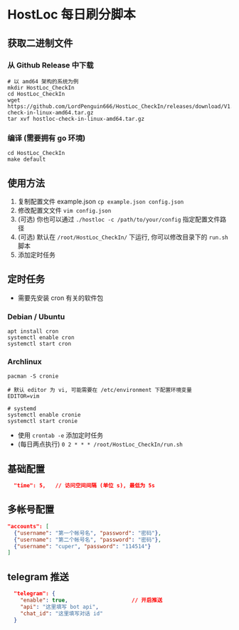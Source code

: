 # HostLoc 每日刷分脚本

## 获取二进制文件

### 从 Github Release 中下载
```shell
# 以 amd64 架构的系统为例
mkdir HostLoc_CheckIn
cd HostLoc_CheckIn
wget https://github.com/LordPenguin666/HostLoc_CheckIn/releases/download/V1.0/hostloc-check-in-linux-amd64.tar.gz
tar xvf hostloc-check-in-linux-amd64.tar.gz
```

### 编译 (需要拥有 go 环境)
```shell
cd HostLoc_CheckIn
make default
```

## 使用方法

1. 复制配置文件 example.json `cp example.json config.json`
2. 修改配置文文件 `vim config.json`
3. (可选) 你也可以通过 `./hostloc -c /path/to/your/config` 指定配置文件路径
4. (可选) 默认在 `/root/HostLoc_CheckIn/` 下运行, 你可以修改目录下的 `run.sh` 脚本
5. 添加定时任务

## 定时任务
- 需要先安装 cron 有关的软件包

### Debian / Ubuntu
```shell
apt install cron
systemctl enable cron
systemctl start cron
```

### Archlinux
```shell
pacman -S cronie

# 默认 editor 为 vi, 可能需要在 /etc/environment 下配置环境变量
EDITOR=vim

# systemd
systemctl enable cronie
systemctl start cronie

```

* 使用 `crontab -e` 添加定时任务
* (每日两点执行) `0 2 * * * /root/HostLoc_CheckIn/run.sh`

## 基础配置
```json
  "time": 5,   // 访问空间间隔 (单位 s), 最低为 5s
```

## 多帐号配置

```json
"accounts": [
  {"username": "第一个帐号名", "password": "密码"},
  {"username": "第二个帐号名", "password": "密码"},
  {"username": "cuper", "password": "114514"}
]
```

## telegram 推送

```json
  "telegram": {
    "enable": true,                    // 开启推送
    "api": "这里填写 bot api",
    "chat_id": "这里填写对话 id"
  }
```